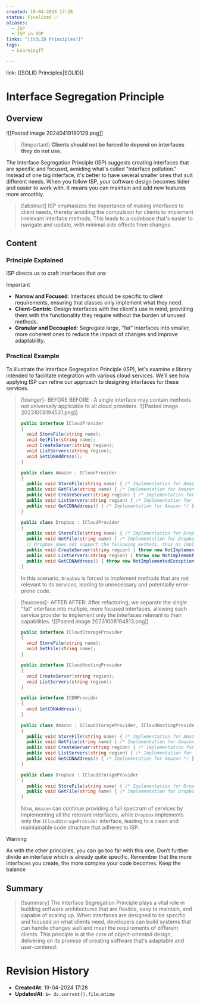 ```yaml
---
created: 19-04-2024 17:28
status: Finalized ✅
aliases:
  - ISP
  - ISP in OOP
links: "[[SOLID Principles]]"
tags:
  - LearningIT

---
```

link: [[SOLID Principles|SOLID]]

# Interface Segregation Principle

## Overview
![[Pasted image 20240419180129.png]]
> [!important] **Clients should not be forced to depend on interfaces they do not use.**

The Interface Segregation Principle (ISP) suggests creating interfaces that are specific and focused, avoiding what's called "interface pollution." Instead of one big interface, it's better to have several smaller ones that suit different needs. When you follow ISP, your software design becomes tidier and easier to work with. It means you can maintain and add new features more smoothly.

> [!abstract]
>  ISP emphasizes the importance of making interfaces to client needs, thereby avoiding the compulsion for clients to implement irrelevant interface methods. This leads to a codebase that's easier to navigate and update, with minimal side effects from changes.

## Content

### Principle Explained

ISP directs us to craft interfaces that are:

> [!important]
> 
> - **Narrow and Focused**: Interfaces should be specific to client requirements, ensuring that classes only implement what they need.
> - **Client-Centric**: Design interfaces with the client's use in mind, providing them with the functionality they require without the burden of unused methods.
> - **Granular and Decoupled**: Segregate large, "fat" interfaces into smaller, more coherent ones to reduce the impact of changes and improve adaptability.

### Practical Example

To illustrate the Interface Segregation Principle (ISP), let's examine a library intended to facilitate integration with various cloud services. We’ll see how applying ISP can refine our approach to designing interfaces for these services.

> [!danger]- BEFORE
> BEFORE : A single interface may contain methods not universally applicable to all cloud providers.
> ![[Pasted image 20231008194531.png]]
>``` csharp
>public interface ICloudProvider
>{
>   void StoreFile(string name);
>   void GetFile(string name);
>   void CreateServer(string region);
>   void ListServers(string region);
>   void GetCDNAddress();
>}
>
>public class Amazon : ICloudProvider
>{
>   public void StoreFile(string name) { /* Implementation for Amazon */ }
>   public void GetFile(string name) { /* Implementation for Amazon */ }
>   public void CreateServer(string region) { /* Implementation for Amazon */ }
>   public void ListServers(string region) { /* Implementation for Amazon */ }
>   public void GetCDNAddress() { /* Implementation for Amazon */ }
>}
>
>public class Dropbox : ICloudProvider
>{
>   public void StoreFile(string name) { /* Implementation for Dropbox */ }
>   public void GetFile(string name) { /* Implementation for Dropbox */ }
>   // Dropbox does not support the following methods, thus no implementation is provided
>   public void CreateServer(string region) { throw new NotImplementedException(); }
>   public void ListServers(string region) { throw new NotImplementedException(); }
>   public void GetCDNAddress() { throw new NotImplementedException(); }
>}
>```
> In this scenario, `Dropbox` is forced to implement methods that are not relevant to its services, leading to unnecessary and potentially error-prone code.

> [!success]-  AFTER
> AFTER: After refactoring, we separate the single "fat" interface into multiple, more focused interfaces, allowing each service provider to implement only the interfaces relevant to their capabilities.
> ![[Pasted image 20231008194813.png]]
>``` csharp
>public interface ICloudStorageProvider
>{
>   void StoreFile(string name);
>   void GetFile(string name);
>}
>
>public interface ICloudHostingProvider
>{
>   void CreateServer(string region);
>   void ListServers(string region);
>}
>
>public interface ICDNProvider
>{
>   void GetCDNAddress();
>}
>
>public class Amazon : ICloudStorageProvider, ICloudHostingProvider, ICDNProvider
>{
>   public void StoreFile(string name) { /* Implementation for Amazon */ }
>   public void GetFile(string name) { /* Implementation for Amazon */ }
>   public void CreateServer(string region) { /* Implementation for Amazon */ }
>   public void ListServers(string region) { /* Implementation for Amazon */ }
>   public void GetCDNAddress() { /* Implementation for Amazon */ }
>}
>
>public class Dropbox : ICloudStorageProvider
>{
>   public void StoreFile(string name) { /* Implementation for Dropbox */ }
>   public void GetFile(string name) { /* Implementation for Dropbox */ }
>}
>
>```
> Now, `Amazon` can continue providing a full spectrum of services by implementing all the relevant interfaces, while `Dropbox` implements only the `ICloudStorageProvider` interface, leading to a clean and maintainable code structure that adheres to ISP.


> [!warning] 
> As with the other principles, you can go too far with this one. Don’t further divide an interface which is already quite specific. Remember that the more interfaces you create, the more complex your code becomes. Keep the balance

## Summary

> [!summary] 
>The Interface Segregation Principle plays a vital role in building software architectures that are flexible, easy to maintain, and capable of scaling up. When interfaces are designed to be specific and focused on what clients need, developers can build systems that can handle changes well and meet the requirements of different clients. This principle is at the core of object-oriented design, delivering on its promise of creating software that's adaptable and user-centered.


# Revision History
- **CreatedAt**: 19-04-2024 17:28
- **UpdatedAt**: `$= dv.current().file.mtime`
